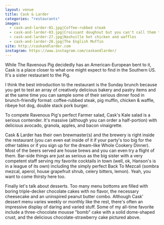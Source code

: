 ```yaml
---
layout: venue
title: Cask & Larder
categories: "restaurants"
images:
  - cask-and-larder-01.jpg|Coffee-rubbed steak
  - cask-and-larder-03.jpg|Croissant doughnut but you can't call them that but nobody cares because these are consistently fucking delicious.
  - cask-and-larder-27.jpg|Nashville hot chicken and waffles
  - cask-and-larder-28.jpg|The English Muffin
site: http://caskandlarder.com
instagram: https://www.instagram.com/caskandlarder/
---
```


While The Ravenous Pig decidedly has an American-European bent to it, Cask is a
place closer to what one might expect to find in the Southern US. It's a sister
restaurant to the Pig.

I think the best introduction to the restaurant is the Sunday brunch because you
get to test an array of creatively delicious bakery and pastry items and at the
same time you can sample some of their serious dinner food in brunch-friendly
format: coffee-rubbed steak, pig muffin, chicken & waffle, ribeye hot dog,
double stack pork burger.

To compete Ravenous Pig's perfect Farmer salad, Cask's Kale salad is a serious
contender. It's massive (although you can order a half-portion) with delicious
avocado, granola, apples, and bacon vinaigrette.

Cask & Larder has their own brewmaster(s) and the brewery is right inside
the restaurant (you can even eat inside of it if your party's too big for the
other tables or if you sign up for the dream-like Whole Cookery Dinner). Most of
the beers served are house brews and you can even try a flight of them. Bar-side
things are just as serious as the big sister with a very competent staff serving
my favorite cocktails in town (well, ok, Hanson's is in a league of its own)
including the simply perfect Back To Mezcali (sombra mezcal, aperol, house
grapefruit shrub, celery bitters, lemon). Yeah, you want to come thirsty here
too.

Finally let's talk about desserts. Too many menu bottoms are filled with boring
triple-decker chocolate cakes with no flavor, the necessary cheesecake and an
uninspired peanut butter combo. Although Cask' dessert menu varies weekly or
monthly like the rest, there's often an impressive display of daring and varied
stuff. Some of my all-time favorite include a three-chocolate mousse "bomb" cake
with a solid dome-shaped crust, and the delicious chocolate-strawberry cake
pictured above.

